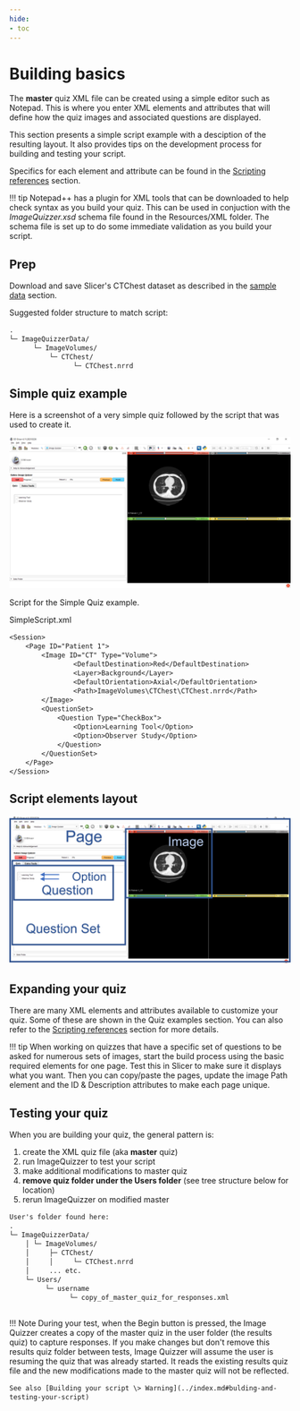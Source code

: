 ```yaml
---
hide:
- toc
---
```

<!-- let javascript handle toc on left sidebar -->
# Building basics

The **master** quiz XML file can be created using a simple editor such as Notepad.
This is where you enter XML elements and attributes that will define how the quiz
images and associated questions are displayed.

This section presents a simple script example with a desciption of the resulting layout.
It also provides tips on the development process for building and testing your script. 

Specifics for each element and attribute can be found in the 
[Scripting references](../elements_attributes/index.md) section.



!!! tip
    Notepad++ has a plugin for XML tools that can be downloaded to help check syntax as you build your quiz.
    This can be used in conjuction with the *ImageQuizzer.xsd* schema file found in the Resources/XML folder.
    The schema file is set up to do some immediate validation as you build your script.


## Prep

Download and save Slicer's CTChest dataset as described in the [sample data](sample_data.md#slicer-sample-datasets) section.

Suggested folder structure to match script:
```
.
└─ ImageQuizzerData/
      └─ ImageVolumes/
          └─ CTChest/
                └─ CTChest.nrrd
```

## Simple quiz example

Here is a screenshot of a very simple quiz followed by the script that was used to create it.

![Simple Script Screenshot](../assets/build/SimpleScript_Screenshot.png)


Script for the Simple Quiz example.

SimpleScript.xml
```
<Session>
	<Page ID="Patient 1">
		<Image ID="CT" Type="Volume">
				<DefaultDestination>Red</DefaultDestination>
				<Layer>Background</Layer>
				<DefaultOrientation>Axial</DefaultOrientation>
				<Path>ImageVolumes\CTChest\CTChest.nrrd</Path>
		</Image>
		<QuestionSet>
			<Question Type="CheckBox">
				<Option>Learning Tool</Option>
				<Option>Observer Study</Option>
			</Question>
		</QuestionSet>
	</Page>
</Session>
```


## Script elements layout


![Simple Script Layout](../assets/build/SimpleScript_Layout.png)



## Expanding your quiz

There are many XML elements and attributes available to customize your quiz.
Some of these are shown in the Quiz examples section. You can also
refer to the [Scripting references](../elements_attributes/index.md) section for more details.

!!! tip
    When working on quizzes that have a specific set of questions to be asked for numerous sets of images,
	start the build process using the basic required elements for one page. 
	Test this in Slicer to make sure it displays what you want.
	Then you can copy/paste the pages, update the image Path element and the ID & 
	Description attributes to make each page unique.

## Testing your quiz

When you are building your quiz, the general pattern is:

1. create the XML quiz file (aka __master__ quiz)
1. run ImageQuizzer to test your script
1. make additional modifications to master quiz
1. **remove quiz folder under the Users folder** (see tree structure below for location)
1. rerun ImageQuizzer on modified master

```
User's folder found here:
.
└─ ImageQuizzerData/
    │ └─ ImageVolumes/
    │     ├─ CTChest/
    │     │     └─ CTChest.nrrd
    │     ... etc.
    └─ Users/
         └─ username
               └─ copy_of_master_quiz_for_responses.xml
	

```

!!! Note
    During your test, when the Begin button is pressed, the Image Quizzer creates a copy
	of the master quiz in the user folder (the results quiz) to capture responses.
	If you make changes but don't remove this results quiz folder between tests, Image Quizzer will
	assume the user is resuming the quiz that was already started. It reads the existing results
	quiz file and the new modifications made to the master quiz will not be reflected.
	
	See also [Building your script \> Warning](../index.md#bulding-and-testing-your-script)
